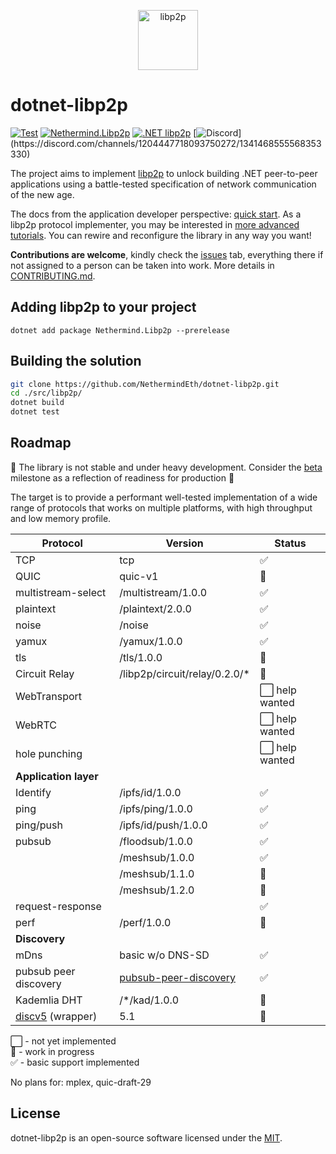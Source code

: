 <p align="center">
  <picture>
    <source media="(prefers-color-scheme: dark)" srcset="https://github.com/libp2p/libp2p/blob/master/logo/white-bg-2.png?raw=true">
    <source media="(prefers-color-scheme: light)" srcset="https://github.com/libp2p/libp2p/blob/master/logo/black-bg-2.png?raw=true">
    <img alt="libp2p" src="https://github.com/libp2p/libp2p/blob/master/logo/black-bg-2.png?raw=true" height="96">
  </picture>
</p>

# dotnet-libp2p

[![Test](https://github.com/nethermindeth/dotnet-libp2p/actions/workflows/test.yml/badge.svg)](https://github.com/nethermindeth/dotnet-libp2p/actions/workflows/test.yml)
[![Nethermind.Libp2p](https://img.shields.io/nuget/v/Nethermind.Libp2p)](https://www.nuget.org/packages/Nethermind.Libp2p)
[![.NET libp2p](https://img.shields.io/badge/telegram-.NET%20libp2p-blue?logo=telegram)](https://t.me/dotnet_libp2p)
[![Discord](https://img.shields.io/discord/1204447718093750272?style=flat&logo=discord")](https://discord.com/channels/1204447718093750272/1341468555568353330)

The project aims to implement [libp2p](https://libp2p.io) to unlock building .NET peer-to-peer applications using a battle-tested specification of network communication of the new age.

The docs from the application developer perspective: [quick start](./docs/README.md).
As a libp2p protocol implementer, you may be interested in [more advanced tutorials](./docs/development/README.md). You can rewire and reconfigure the library in any way you want!

**Contributions are welcome**, kindly check the [issues](https://github.com/NethermindEth/dotnet-libp2p/issues) tab, everything there if not assigned to a person can be taken into work. More details in [CONTRIBUTING.md](./CONTRIBUTING.md).

## Adding libp2p to your project

```
dotnet add package Nethermind.Libp2p --prerelease
```

## Building the solution

```sh
git clone https://github.com/NethermindEth/dotnet-libp2p.git
cd ./src/libp2p/
dotnet build
dotnet test
```

## Roadmap

🚧 The library is not stable and under heavy development. Consider the [beta](https://github.com/NethermindEth/dotnet-libp2p/milestone/5) milestone as a reflection of readiness for production 🚧

The target is to provide a performant well-tested implementation of a wide range of protocols that works on multiple platforms, with high throughput and low memory profile.


| Protocol           | Version            | Status          |
|--------------------|--------------------|-----------------|
| TCP                | tcp                | ✅             |
| QUIC               | quic-v1            | 🚧             |
| multistream-select | /multistream/1.0.0 | ✅             |
| plaintext          | /plaintext/2.0.0   | ✅             |
| noise              | /noise             | ✅             |
| yamux              | /yamux/1.0.0       | ✅             |
| tls                | /tls/1.0.0         | 🚧             |
| Circuit Relay      | /libp2p/circuit/relay/0.2.0/* | 🚧  |
| WebTransport       |                    | ⬜ help wanted |
| WebRTC             |                    | ⬜ help wanted |
| hole punching      |                    | ⬜ help wanted |
| **Application layer**
| Identify           | /ipfs/id/1.0.0     | ✅             |
| ping               | /ipfs/ping/1.0.0   | ✅             |
| ping/push          | /ipfs/id/push/1.0.0 | ✅             |
| pubsub             | /floodsub/1.0.0    | ✅             |
|                    | /meshsub/1.0.0     | ✅             |
|                    | /meshsub/1.1.0     | 🚧             |
|                    | /meshsub/1.2.0     | 🚧             |
| request-response   |                    | ✅             |
| perf               | /perf/1.0.0        | 🚧             |
| **Discovery**
| mDns               | basic w/o DNS-SD   | ✅             |
| pubsub peer discovery | [pubsub-peer-discovery](https://github.com/libp2p/js-libp2p-pubsub-peer-discovery)             | ✅             |
| Kademlia DHT       | /*/kad/1.0.0       | 🚧             |
| [discv5](https://github.com/Pier-Two/Lantern.Discv5) (wrapper) | 5.1 | 🚧             |

⬜ - not yet implemented<br>
🚧 - work in progress<br>
✅ - basic support implemented

No plans for: mplex, quic-draft-29

## License

dotnet-libp2p is an open-source software licensed under the [MIT](https://github.com/nethermindeth/dotnet-libp2p/blob/main/LICENSE).
